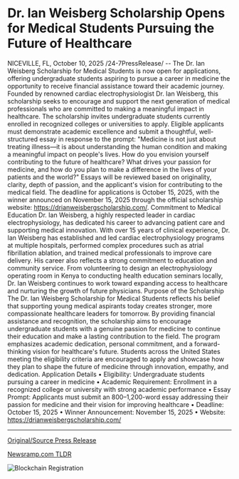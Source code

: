 # Dr. Ian Weisberg Scholarship Opens for Medical Students Pursuing the Future of Healthcare

NICEVILLE, FL, October 10, 2025 /24-7PressRelease/ -- The Dr. Ian Weisberg Scholarship for Medical Students is now open for applications, offering undergraduate students aspiring to pursue a career in medicine the opportunity to receive financial assistance toward their academic journey. Founded by renowned cardiac electrophysiologist Dr. Ian Weisberg, this scholarship seeks to encourage and support the next generation of medical professionals who are committed to making a meaningful impact in healthcare.  The scholarship invites undergraduate students currently enrolled in recognized colleges or universities to apply. Eligible applicants must demonstrate academic excellence and submit a thoughtful, well-structured essay in response to the prompt: "Medicine is not just about treating illness—it is about understanding the human condition and making a meaningful impact on people's lives. How do you envision yourself contributing to the future of healthcare? What drives your passion for medicine, and how do you plan to make a difference in the lives of your patients and the world?"  Essays will be reviewed based on originality, clarity, depth of passion, and the applicant's vision for contributing to the medical field. The deadline for applications is October 15, 2025, with the winner announced on November 15, 2025 through the official scholarship website: https://drianweisbergscholarship.com/.  Commitment to Medical Education Dr. Ian Weisberg, a highly respected leader in cardiac electrophysiology, has dedicated his career to advancing patient care and supporting medical innovation. With over 15 years of clinical experience, Dr. Ian Weisberg has established and led cardiac electrophysiology programs at multiple hospitals, performed complex procedures such as atrial fibrillation ablation, and trained medical professionals to improve care delivery.  His career also reflects a strong commitment to education and community service. From volunteering to design an electrophysiology operating room in Kenya to conducting health education seminars locally, Dr. Ian Weisberg continues to work toward expanding access to healthcare and nurturing the growth of future physicians.  Purpose of the Scholarship The Dr. Ian Weisberg Scholarship for Medical Students reflects his belief that supporting young medical aspirants today creates stronger, more compassionate healthcare leaders for tomorrow. By providing financial assistance and recognition, the scholarship aims to encourage undergraduate students with a genuine passion for medicine to continue their education and make a lasting contribution to the field.  The program emphasizes academic dedication, personal commitment, and a forward-thinking vision for healthcare's future. Students across the United States meeting the eligibility criteria are encouraged to apply and showcase how they plan to shape the future of medicine through innovation, empathy, and dedication.  Application Details • Eligibility: Undergraduate students pursuing a career in medicine • Academic Requirement: Enrollment in a recognized college or university with strong academic performance • Essay Prompt: Applicants must submit an 800–1,200-word essay addressing their passion for medicine and their vision for improving healthcare • Deadline: October 15, 2025 • Winner Announcement: November 15, 2025 • Website: https://drianweisbergscholarship.com/ 

---

[Original/Source Press Release](https://www.24-7pressrelease.com/press-release/527579/dr-ian-weisberg-scholarship-opens-for-medical-students-pursuing-the-future-of-healthcare)
                    

[Newsramp.com TLDR](https://newsramp.com/curated-news/dr-ian-weisberg-medical-scholarship-opens-for-aspiring-doctors/88bb644a1dedb01b8377f342766077d1) 

 

 



![Blockchain Registration](https://cdn.newsramp.app/24-7PressRelease/qrcode/2510/10/rushdifx.webp)
